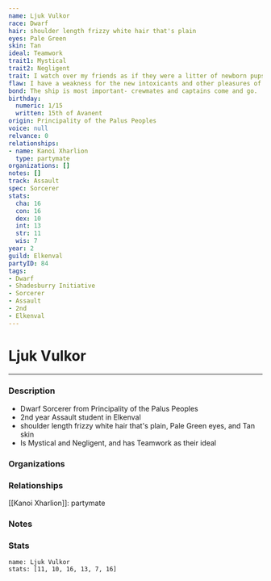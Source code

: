 ```yaml
---
name: Ljuk Vulkor
race: Dwarf
hair: shoulder length frizzy white hair that's plain
eyes: Pale Green
skin: Tan
ideal: Teamwork
trait1: Mystical
trait2: Negligent
trait: I watch over my friends as if they were a litter of newborn pups.
flaw: I have a weakness for the new intoxicants and other pleasures of this land.
bond: The ship is most important- crewmates and captains come and go.
birthday:
  numeric: 1/15
  written: 15th of Avanent
origin: Principality of the Palus Peoples
voice: null
relvance: 0
relationships:
- name: Kanoi Xharlion
  type: partymate
organizations: []
notes: []
track: Assault
spec: Sorcerer
stats:
  cha: 16
  con: 16
  dex: 10
  int: 13
  str: 11
  wis: 7
year: 2
guild: Elkenval
partyID: 84
tags:
- Dwarf
- Shadesburry Initiative
- Sorcerer
- Assault
- 2nd
- Elkenval
---
```

# Ljuk Vulkor
---
### Description
- Dwarf Sorcerer from Principality of the Palus Peoples
- 2nd year Assault student in Elkenval
- shoulder length frizzy white hair that's plain, Pale Green eyes, and Tan skin
- Is Mystical and Negligent, and has Teamwork as their ideal

### Organizations

### Relationships
[[Kanoi Xharlion]]: partymate

### Notes

### Stats
```statblock
name: Ljuk Vulkor
stats: [11, 10, 16, 13, 7, 16]
```